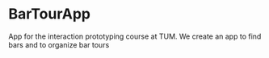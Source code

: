 # BarTourApp
App for the interaction prototyping course at TUM. We create an app to find bars and to organize bar tours
